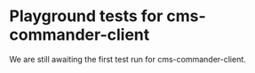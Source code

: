 # Playground tests for cms-commander-client
We are still awaiting the first test run for cms-commander-client.

